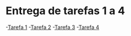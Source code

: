# Entrega de tarefas 1 a 4

-[Tarefa 1](./tarefa-1.md)
-[Tarefa 2](./tarefa-2.md)
-[Tarefa 3](./tarefa-3.md)
-[Tarefa 4](./tarefa-4.md)
